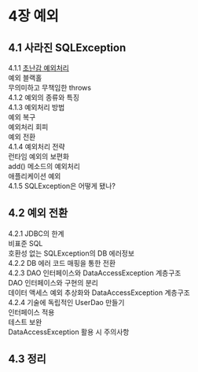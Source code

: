 # 4장 예외
## 4.1 사라진 SQLException
4.1.1 [초난감 예외처리](https://github.com/devSoyoung/2019-KHU-spring-study/edit/master/4%EC%9E%A5.%20%EC%98%88%EC%99%B8/readme.md)<br>
      예외 블랙홀<br>
      무의미하고 무책임한 throws<br>
4.1.2 예외의 종류와 특징<br>
4.1.3 예외처리 방법<br>
      예외 복구<br>
      예외처리 회피<br>
      예외 전환<br>
4.1.4 예외처리 전략<br>
      런타임 예외의 보편화<br>
      add() 메소드의 예외처리<br>
      애플리케이션 예외<br>
4.1.5 SQLException은 어떻게 됐나?<br>

## 4.2 예외 전환
4.2.1 JDBC의 한계<br>
      비표준 SQL<br>
      호환성 없는 SQLException의 DB 에러정보<br>
4.2.2 DB 에러 코드 매핑을 통한 전환<br>
4.2.3 DAO 인터페이스와 DataAccessException 계층구조<br>
      DAO 인터페이스와 구현의 분리<br>
      데이터 액세스 예외 추상화와 DataAccessException 계층구조<br>
4.2.4 기술에 독립적인 UserDao 만들기<br>
      인터페이스 적용<br>
      테스트 보완<br>
      DataAccessException 활용 시 주의사항<br>

## 4.3 정리 
